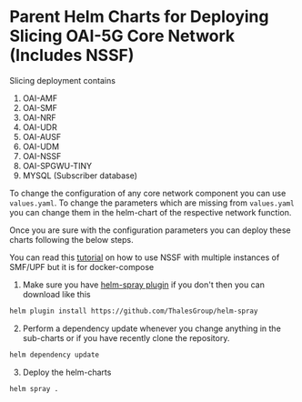 # Parent Helm Charts for Deploying Slicing OAI-5G Core Network (Includes NSSF)

Slicing deployment contains

1. OAI-AMF
2. OAI-SMF
3. OAI-NRF
4. OAI-UDR
5. OAI-AUSF
6. OAI-UDM
7. OAI-NSSF
8. OAI-SPGWU-TINY
9. MYSQL (Subscriber database)

To change the configuration of any core network component you can use `values.yaml`. To change the parameters which are missing from `values.yaml` you can change them in the helm-chart of the respective network function. 

Once you are sure with the configuration parameters you can deploy these charts following the below steps. 

You can read this [tutorial](../../../docs/DEPLOY_SA5G_SLICING.md) on how to use NSSF with multiple instances of SMF/UPF but it is for docker-compose

1. Make sure you have [helm-spray plugin](https://github.com/ThalesGroup/helm-spray) if you don't then you can download like this

```bash
helm plugin install https://github.com/ThalesGroup/helm-spray
```

2. Perform a dependency update whenever you change anything in the sub-charts or if you have recently clone the repository. 

```bash
helm dependency update
```

3. Deploy the helm-charts

```
helm spray .
```